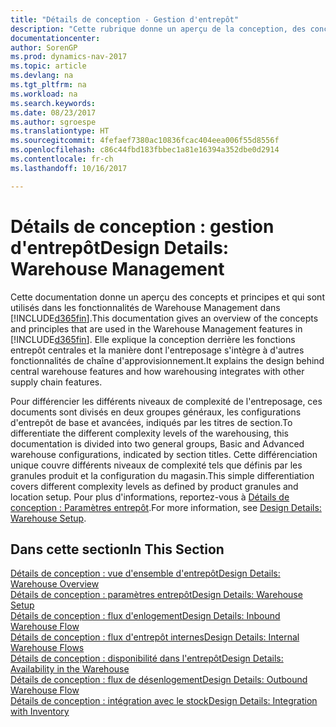 ```yaml
---
title: "Détails de conception - Gestion d'entrepôt"
description: "Cette rubrique donne un aperçu de la conception, des concepts et des principes associés aux fonctionnalités de gestion d'entrepôt dans [!INCLUDE[d365fin](includes/d365fin_md.md)]."
documentationcenter: 
author: SorenGP
ms.prod: dynamics-nav-2017
ms.topic: article
ms.devlang: na
ms.tgt_pltfrm: na
ms.workload: na
ms.search.keywords: 
ms.date: 08/23/2017
ms.author: sgroespe
ms.translationtype: HT
ms.sourcegitcommit: 4fefaef7380ac10836fcac404eea006f55d8556f
ms.openlocfilehash: c86c44fbd183fbbec1a81e16394a352dbe0d2914
ms.contentlocale: fr-ch
ms.lasthandoff: 10/16/2017

---
```

# <a name="design-details-warehouse-management"></a><span data-ttu-id="b6a51-103">Détails de conception : gestion d'entrepôt</span><span class="sxs-lookup"><span data-stu-id="b6a51-103">Design Details: Warehouse Management</span></span>
<span data-ttu-id="b6a51-104">Cette documentation donne un aperçu des concepts et principes et qui sont utilisés dans les fonctionnalités de Warehouse Management dans [!INCLUDE[d365fin](includes/d365fin_md.md)].</span><span class="sxs-lookup"><span data-stu-id="b6a51-104">This documentation gives an overview of the concepts and principles that are used in the Warehouse Management features in [!INCLUDE[d365fin](includes/d365fin_md.md)].</span></span> <span data-ttu-id="b6a51-105">Elle explique la conception derrière les fonctions entrepôt centrales et la manière dont l'entreposage s'intègre à d'autres fonctionnalités de chaîne d'approvisionnement.</span><span class="sxs-lookup"><span data-stu-id="b6a51-105">It explains the design behind central warehouse features and how warehousing integrates with other supply chain features.</span></span>  

<span data-ttu-id="b6a51-106">Pour différencier les différents niveaux de complexité de l'entreposage, ces documents sont divisés en deux groupes généraux, les configurations d'entrepôt de base et avancées, indiqués par les titres de section.</span><span class="sxs-lookup"><span data-stu-id="b6a51-106">To differentiate the different complexity levels of the warehousing, this documentation is divided into two general groups, Basic and Advanced warehouse configurations, indicated by section titles.</span></span> <span data-ttu-id="b6a51-107">Cette différenciation unique couvre différents niveaux de complexité tels que définis par les granules produit et la configuration du magasin.</span><span class="sxs-lookup"><span data-stu-id="b6a51-107">This simple differentiation covers different complexity levels as defined by product granules and location setup.</span></span> <span data-ttu-id="b6a51-108">Pour plus d'informations, reportez\-vous à [Détails de conception : Paramètres entrepôt](design-details-warehouse-setup.md).</span><span class="sxs-lookup"><span data-stu-id="b6a51-108">For more information, see [Design Details: Warehouse Setup](design-details-warehouse-setup.md).</span></span>  

## <a name="in-this-section"></a><span data-ttu-id="b6a51-109">Dans cette section</span><span class="sxs-lookup"><span data-stu-id="b6a51-109">In This Section</span></span>  
[<span data-ttu-id="b6a51-110">Détails de conception : vue d'ensemble d'entrepôt</span><span class="sxs-lookup"><span data-stu-id="b6a51-110">Design Details: Warehouse Overview</span></span>](design-details-warehouse-overview.md)  
[<span data-ttu-id="b6a51-111">Détails de conception : paramètres entrepôt</span><span class="sxs-lookup"><span data-stu-id="b6a51-111">Design Details: Warehouse Setup</span></span>](design-details-warehouse-setup.md)  
[<span data-ttu-id="b6a51-112">Détails de conception : flux d'enlogement</span><span class="sxs-lookup"><span data-stu-id="b6a51-112">Design Details: Inbound Warehouse Flow</span></span>](design-details-inbound-warehouse-flow.md)  
[<span data-ttu-id="b6a51-113">Détails de conception : flux d'entrepôt internes</span><span class="sxs-lookup"><span data-stu-id="b6a51-113">Design Details: Internal Warehouse Flows</span></span>](design-details-internal-warehouse-flows.md)  
[<span data-ttu-id="b6a51-114">Détails de conception : disponibilité dans l'entrepôt</span><span class="sxs-lookup"><span data-stu-id="b6a51-114">Design Details: Availability in the Warehouse</span></span>](design-details-availability-in-the-warehouse.md)  
[<span data-ttu-id="b6a51-115">Détails de conception : flux de désenlogement</span><span class="sxs-lookup"><span data-stu-id="b6a51-115">Design Details: Outbound Warehouse Flow</span></span>](design-details-outbound-warehouse-flow.md)  
[<span data-ttu-id="b6a51-116">Détails de conception : intégration avec le stock</span><span class="sxs-lookup"><span data-stu-id="b6a51-116">Design Details: Integration with Inventory</span></span>](design-details-integration-with-inventory.md)

